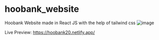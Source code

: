 # hoobank_website
Hoobank Website made in React JS with the help of tailwind css
![image](https://github.com/tanbiralam/hoobank_website/assets/57638199/a9e8b9b9-10fe-415a-982b-51164372527b)

Live Preview: https://hoobank20.netlify.app/
